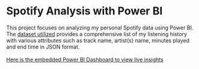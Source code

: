 # Spotify Analysis with Power BI 

This project focuses on analyzing my personal Spotify data using Power BI. The [dataset utilized](https://www.spotify.com/us/account/privacy/) provides a comprehensive list of my listening history with various attributes such as track name, artist(s) name, minutes played and end time in JSON format.<br><br>
[Here is the embedded Power BI Dashboard to view live insights](https://app.powerbi.com/reportEmbed?reportId=b2ba4229-11e3-4c6b-b080-0e34a753b209&autoAuth=true&ctid=0765532a-06c1-4f0f-9f39-394689f5f8fe)
